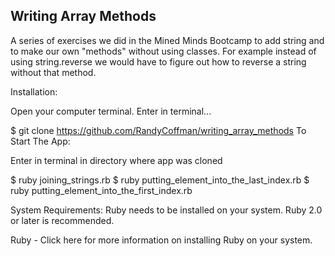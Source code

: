 ## Writing Array Methods
A series of exercises we did in the Mined Minds Bootcamp to add string and to make our own "methods" without using classes. For example instead of using string.reverse we would have to figure out how to reverse a string without that method.

Installation:

Open your computer terminal. Enter in terminal...

$ git clone https://github.com/RandyCoffman/writing_array_methods
To Start The App:

Enter in terminal in directory where app was cloned

$ ruby joining_strings.rb
$ ruby putting_element_into_the_last_index.rb
$ ruby putting_element_into_the_first_index.rb

System Requirements:
Ruby needs to be installed on your system. Ruby 2.0 or later is recommended.

Ruby - Click here for more information on installing Ruby on your system.
